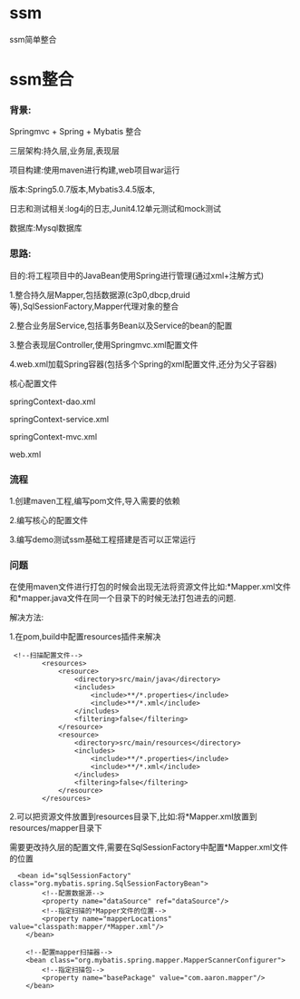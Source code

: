 # ssm
ssm简单整合
# ssm整合

### 背景:

Springmvc + Spring + Mybatis 整合

三层架构:持久层,业务层,表现层

项目构建:使用maven进行构建,web项目war运行

版本:Spring5.0.7版本,Mybatis3.4.5版本,

日志和测试相关:log4j的日志,Junit4.12单元测试和mock测试

数据库:Mysql数据库

### 思路:

目的:将工程项目中的JavaBean使用Spring进行管理(通过xml+注解方式)

1.整合持久层Mapper,包括数据源(c3p0,dbcp,druid等),SqlSessionFactory,Mapper代理对象的整合

2.整合业务层Service,包括事务Bean以及Service的bean的配置

3.整合表现层Controller,使用Springmvc.xml配置文件

4.web.xml加载Spring容器(包括多个Spring的xml配置文件,还分为父子容器)

核心配置文件

springContext-dao.xml

springContext-service.xml

springContext-mvc.xml

web.xml

### 流程

1.创建maven工程,编写pom文件,导入需要的依赖

2.编写核心的配置文件

3.编写demo测试ssm基础工程搭建是否可以正常运行

### 问题

在使用maven文件进行打包的时候会出现无法将资源文件比如:*Mapper.xml文件和\*mapper.java文件在同一个目录下的时候无法打包进去的问题.

解决方法:

1.在pom,build中配置resources插件来解决

```
 <!--扫描配置文件-->
        <resources>
            <resource>
                <directory>src/main/java</directory>
                <includes>
                    <include>**/*.properties</include>
                    <include>**/*.xml</include>
                </includes>
                <filtering>false</filtering>
            </resource>
            <resource>
                <directory>src/main/resources</directory>
                <includes>
                    <include>**/*.properties</include>
                    <include>**/*.xml</include>
                </includes>
                <filtering>false</filtering>
            </resource>
        </resources>
```

2.可以把资源文件放置到resources目录下,比如:将*Mapper.xml放置到resources/mapper目录下

需要更改持久层的配置文件,需要在SqlSessionFactory中配置*Mapper.xml文件的位置

```
  <bean id="sqlSessionFactory" class="org.mybatis.spring.SqlSessionFactoryBean">
        <!--配置数据源-->
        <property name="dataSource" ref="dataSource"/>
        <!--指定扫描的*Mapper文件的位置-->
        <property name="mapperLocations" value="classpath:mapper/*Mapper.xml"/>
    </bean>

    <!--配置mapper扫描器-->
    <bean class="org.mybatis.spring.mapper.MapperScannerConfigurer">
        <!--指定扫描包-->
        <property name="basePackage" value="com.aaron.mapper"/>
    </bean>
```





